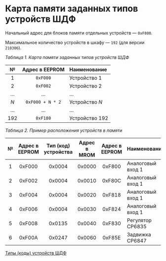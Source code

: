 # Карта памяти заданных типов устройств ШДФ

Начальный адрес для блоков памяти отдельных устройств — `0xF800`.

Максимальное количество устройств в шкафу — `192` (для версии `210306`).

_Таблица 1. Карта памяти заданных типов устройств ШДФ_

№ | Адрес в EEPROM | Наименование
:-:|:-:|:--
1 | `0xF000` | Устройство 1
2 | `0xF002` | Устройство 2
… | … | …
_N_ | `0xF000 + N * 2` | Устройство _N_
… | … | …
192 | `0xF180` | Устройство 192

_Таблица 2. Пример расположения устройств в памяти_

№ | Адрес в EEPROM | Тип (код) устройства | Адрес в MROM | Адрес в EEPROM | Наименование
:-:|:-:|:-:|:-:|:-:|:--
1 | 0xF000 | 0x0004 | 0x0000 | 0xF800 | Аналоговый вход 1
2 | 0xF002 | 0x0004 | 0x0010 | 0xF80C | Аналоговый вход 1
3 | 0xF004 | 0x0004 | 0x0020 | 0xF818 | Аналоговый вход 1
4 | 0xF006 | 0x0004 | 0x0030 | 0xF824 | Аналоговый вход 1
5 | 0xF008 | 0x0135 | 0x0040 | 0xF830 | Регулятор СР6835
6 | 0xF00A | 0x0247 | 0x0060 | 0xF85E | Задвижка СР6847

[Типы (коды) устройств ШДФ](device-types.md)
